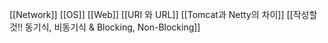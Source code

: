 [[Network]]
[[OS]]
[[Web]]
[[URI 와 URL]]
[[Tomcat과 Netty의 차이]]
[[작성할 것!! 동기식, 비동기식 & Blocking, Non-Blocking]]